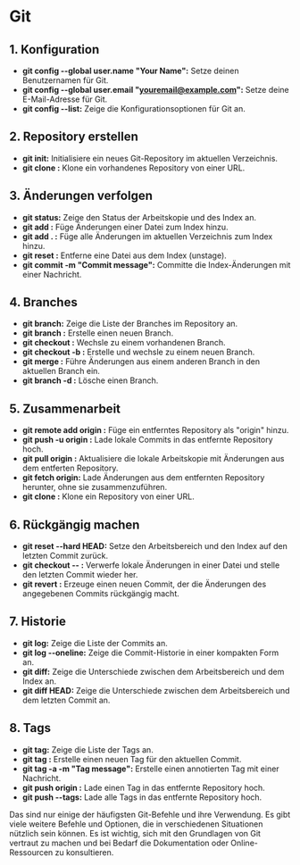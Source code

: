 # Git
## 1. Konfiguration
* __git config --global user.name "Your Name":__ Setze deinen Benutzernamen für Git.
* __git config --global user.email "youremail@example.com":__ Setze deine E-Mail-Adresse für Git.
* __git config --list:__ Zeige die Konfigurationsoptionen für Git an.
## 2. Repository erstellen
* __git init:__ Initialisiere ein neues Git-Repository im aktuellen Verzeichnis.
* __git clone <repository-url>:__ Klone ein vorhandenes Repository von einer URL.
## 3. Änderungen verfolgen
* __git status:__ Zeige den Status der Arbeitskopie und des Index an.
* __git add <file>:__ Füge Änderungen einer Datei zum Index hinzu.
* __git add . :__ Füge alle Änderungen im aktuellen Verzeichnis zum Index hinzu.
* __git reset <file>:__ Entferne eine Datei aus dem Index (unstage).
* __git commit -m "Commit message":__ Committe die Index-Änderungen mit einer Nachricht.
## 4. Branches
* __git branch:__ Zeige die Liste der Branches im Repository an.
* __git branch <branch-name>:__ Erstelle einen neuen Branch.
* __git checkout <branch-name>:__ Wechsle zu einem vorhandenen Branch.
* __git checkout -b <branch-name>:__ Erstelle und wechsle zu einem neuen Branch.
* __git merge <branch-name>:__ Führe Änderungen aus einem anderen Branch in den aktuellen Branch ein.
* __git branch -d <branch-name>:__ Lösche einen Branch.
## 5. Zusammenarbeit
* __git remote add origin <repository-url>:__ Füge ein entferntes Repository als "origin" hinzu.
* __git push -u origin <branch-name>:__ Lade lokale Commits in das entfernte Repository hoch.
* __git pull origin <branch-name>:__ Aktualisiere die lokale Arbeitskopie mit Änderungen aus dem entferten Repository.
* __git fetch origin:__ Lade Änderungen aus dem entfernten Repository herunter, ohne sie zusammenzuführen.
* __git clone <repository-url>:__ Klone ein Repository von einer URL.
## 6. Rückgängig machen
* __git reset --hard HEAD:__ Setze den Arbeitsbereich und den Index auf den letzten Commit zurück.
* __git checkout -- <file>:__ Verwerfe lokale Änderungen in einer Datei und stelle den letzten Commit wieder her.
* __git revert <commit-hash>:__ Erzeuge einen neuen Commit, der die Änderungen des angegebenen Commits rückgängig macht.
## 7. Historie
* __git log:__ Zeige die Liste der Commits an.
* __git log --oneline:__ Zeige die Commit-Historie in einer kompakten Form an.
* __git diff:__ Zeige die Unterschiede zwischen dem Arbeitsbereich und dem Index an.
* __git diff HEAD:__ Zeige die Unterschiede zwischen dem Arbeitsbereich und dem letzten Commit an.
## 8. Tags
* __git tag:__ Zeige die Liste der Tags an.
* __git tag <tag-name>:__ Erstelle einen neuen Tag für den aktuellen Commit.
* __git tag -a <tag-name> -m "Tag message":__ Erstelle einen annotierten Tag mit einer Nachricht.
* __git push origin <tag-name>:__ Lade einen Tag in das entfernte Repository hoch.
* __git push --tags:__ Lade alle Tags in das entfernte Repository hoch.
   
Das sind nur einige der häufigsten Git-Befehle und ihre Verwendung. Es gibt viele weitere Befehle und Optionen, die in verschiedenen Situationen nützlich sein können. Es ist wichtig, sich mit den Grundlagen von Git vertraut zu machen und bei Bedarf die Dokumentation oder Online-Ressourcen zu konsultieren.